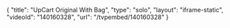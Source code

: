 {
    "title": "UpCart Original With Bag",
    "type": "solo",
    "layout": "iframe-static",
    "videoId": "140160328",
    "url": "\/tvpembed\/140160328"
}